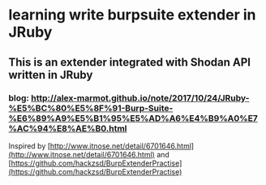 # learning write burpsuite extender in JRuby

## This is an extender integrated with Shodan API written in JRuby

### blog: http://alex-marmot.github.io/note/2017/10/24/JRuby-%E5%BC%80%E5%8F%91-Burp-Suite-%E6%89%A9%E5%B1%95%E5%AD%A6%E4%B9%A0%E7%AC%94%E8%AE%B0.html

Inspired by [http://www.itnose.net/detail/6701646.html](http://www.itnose.net/detail/6701646.html) and [https://github.com/hackzsd/BurpExtenderPractise](https://github.com/hackzsd/BurpExtenderPractise)
